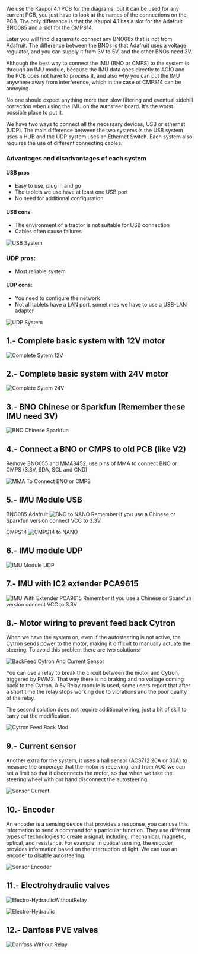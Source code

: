We use the Kaupoi 4.1 PCB for the diagrams, but it can be used for any current PCB, you just have to look at the names of the connections on the PCB. The only difference is that the Kaupoi 4.1 has a slot for the Adafruit BNO085 and a slot for the CMPS14.

Later you will find diagrams to connect any BNO08x that is not from Adafruit. The difference between the BNOs is that Adafruit uses a voltage regulator, and you can supply it from 3V to 5V, and the other BNOs need 3V.  

Although the best way to connect the IMU (BNO or CMPS) to the system is 
through an IMU module, because the IMU data goes directly to AGIO and the 
PCB does not have to process it, and also why you can put the IMU anywhere away from interference, which in the case of CMPS14 can be annoying.

No one should expect anything more then slow filtering and eventual sidehill 
correction when using the IMU on the autosteer board. It’s the worst possible place to put it.

We have two ways to connect all the necessary devices, USB or ethernet 
(UDP). The main difference between the two systems is the USB system uses a HUB and the UDP system uses an Ethernet Switch. Each system also requires the use of different connecting cables.

### Advantages and disadvantages of each system
#### USB pros
- Easy to use, plug in and go
- The tablets we use have at least one USB port
- No need for additional configuration

#### USB cons
- The environment of a tractor is not suitable for USB connection
- Cables often cause failures

![USB System](001-USBSystem.png)

### UDP pros:
- Most reliable system

#### UDP cons:
- You need to configure the network
- Not all tablets have a LAN port, sometimes we have to use a USB-LAN adapter

![UDP System](002-UDPSystem.png)

## 1.- Complete basic system with 12V motor

![Complete Sytem 12V](010-CompleteSytem12V.png)

## 2.- Complete basic system with 24V motor

![Complete Sytem 24V](020-CompleteSytem24V.png)

## 3.- BNO Chinese or Sparkfun (Remember these IMU need 3V)

![BNO Chinese Sparkfun](030-BNOChineseSparkfun.png)

## 4.- Connect a BNO or CMPS to old PCB (like V2)
Remove BNO055 and MMA8452, use pins of MMA to connect BNO or CMPS (3.3V, SDA, SCL 
and GND)

![MMA To Connect BNO or CMPS](040-MMAToConnectBNOorCMPS.png)

## 5.- IMU Module USB

BNO085 Adafruit
![BNO to NANO](050-BNOtoNANO.png)
Remember if you use a Chinese or Sparkfun version connect VCC to 3.3V

CMPS14
![CMPS14 to NANO](055-CMPS14toNANO.png)

## 6.- IMU module UDP

![IMU Module UDP](060-IMUModuleUDP.png)

## 7.- IMU with IC2 extender PCA9615

![IMU With Extender PCA9615](070-IMUWithExtenderPCA9615.png)
Remember if you use a Chinese or Sparkfun version connect VCC to 3.3V

## 8.- Motor wiring to prevent feed back Cytron
When we have the system on, even if the autosteering is not active, the Cytron sends power to the motor, making it difficult to manually actuate the steering. To avoid this problem there are two solutions:

![BackFeed Cytron And Current Sensor](080-BackFeedCytronAndCurrentSensor.png)

You can use a relay to break the circuit between the motor and Cytron, triggered by PWM2. That way there is no braking and no voltage coming back to the Cytron. A 5v Relay module is used, some users report that after a short time the relay stops working due to vibrations and the poor quality of the relay.


The second solution does not require additional wiring, just a bit of skill to carry out the modification.

![Cytron Feed Back Mod](085-CytronFeedBackMod.png)

## 9.- Current sensor
Another extra for the system, it uses a hall sensor (ACS712 20A or 30A) to measure the amperage that the motor is receiving, and from AOG we can set a limit so that it disconnects the motor, so that when we take the steering wheel with our hand disconnect the autosteering.

![Sensor Current](090-SensorCurrent.png)

## 10.- Encoder
An encoder is a sensing device that provides a response, you can use this information to send a command for a particular function. They use different types of technologies to create a signal, including: mechanical, magnetic, optical, and resistance. For example, in optical sensing, the 
encoder provides information based on the interruption of light. We can use an encoder to disable autosteering.

![Sensor Encoder](100-SensorEncoder.png)

## 11.- Electrohydraulic valves

![Electro-HydraulicWithoutRelay](110-Electro-HydraulicWithoutRelay.png)

![Electro-Hydraulic](115-Electro-Hydraulic.png)

## 12.- Danfoss PVE valves

![Danfoss Without Relay](120-DanfossWithoutRelay.png)
